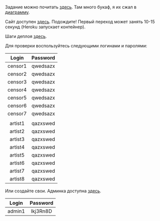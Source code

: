 Задание можно почитать [здесь](task.md). Там много букаф, я их сжал в [диаграмму](TaskDiagram.svg).

Сайт доступен [здесь](https://music-fest-deaf-tracts.herokuapp.com/). Подождите! Первый переход может занять 10-15 секунд (Heroku запускает контейнер).

Шаги деплоя [здесь](deploy.md).

Для проверки воспользуйтесь следующими логинами и паролями:

| Login | Password |
:------:|:--------:|
|censor1|qwedsazx  |
|censor2|qwedsazx  |
|censor3|qwedsazx  |
|censor4|qwedsazx  |
|censor5|qwedsazx  |
|censor6|qwedsazx  |
|censor7|qwedsazx  |
|       |          |
|artist1|qazxswed  |
|artist2|qazxswed  |
|artist3|qazxswed  |
|artist4|qazxswed  |
|artist5|qazxswed  |
|artist6|qazxswed  |
|artist7|qazxswed  |
|artist8|qazxswed  |

Или создайте свои. Админка доступна [здесь](https://music-fest-deaf-tracts.herokuapp.com/admin).

| Login | Password |
:------:|:--------:|
|admin1 |lkj3Rn8D  |
